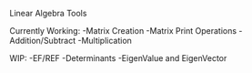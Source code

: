 Linear Algebra Tools

Currently Working:
  -Matrix Creation
  -Matrix Print
 Operations
  -Addition/Subtract
  -Multiplication
  
WIP:
  -EF/REF
  -Determinants
  -EigenValue and EigenVector 
